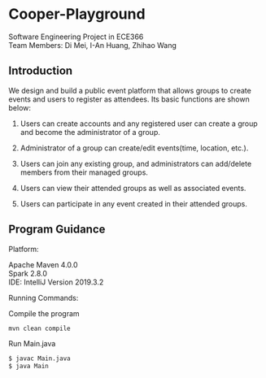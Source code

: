 # Cooper-Playground

Software Engineering Project in ECE366<br/>
Team Members: Di Mei, I-An Huang, Zhihao Wang

## Introduction

We design and build a public event platform that allows groups to create events and users to register as attendees. Its basic functions are shown below:

1. Users can create accounts and any registered user can create a group and become the administrator of a group.

2. Administrator of a group can create/edit events(time, location, etc.).

3. Users can join any existing group, and administrators can add/delete members from their managed groups.

4. Users can view their attended groups as well as associated events.

5. Users can participate in any event created in their attended groups.

## Program Guidance

Platform:

Apache Maven 4.0.0<br/>
Spark 2.8.0<br/>
IDE: IntelliJ Version 2019.3.2<br/>

Running Commands:

Compile the program

```bash
mvn clean compile
```

Run Main.java

```bash
$ javac Main.java
$ java Main
```
